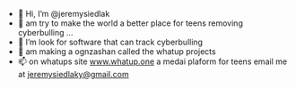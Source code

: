 - 👋 Hi, I’m @jeremysiedlak
- 👀 am try to make the world a better place for teens removing cyberbulling  ...
- 🌱 I’m look for software that can track cyberbulling
- 💞️ am making a ognzashan called the whatup projects 
- 📫 on whatups site www.whatup.one a medai plaform for teens 
email me at jeremysiedlaky@gmail.com
<!---
jeremysiedlak/jeremysiedlak is a ✨ special ✨ repository because its `README.md` (this file) appears on your GitHub profile.
You can click the Preview link to take a look at your changes.
--->
